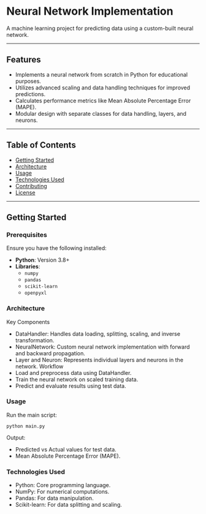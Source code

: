 # Neural Network Implementation

A machine learning project for predicting data using a custom-built neural network.

---

## Features
- Implements a neural network from scratch in Python for educational purposes.
- Utilizes advanced scaling and data handling techniques for improved predictions.
- Calculates performance metrics like Mean Absolute Percentage Error (MAPE).
- Modular design with separate classes for data handling, layers, and neurons.

---

## Table of Contents
- [Getting Started](#getting-started)
- [Architecture](#architecture)
- [Usage](#usage)
- [Technologies Used](#technologies-used)
- [Contributing](#contributing)
- [License](#license)

---

## Getting Started

### Prerequisites
Ensure you have the following installed:
- **Python**: Version 3.8+
- **Libraries**:
  - `numpy`
  - `pandas`
  - `scikit-learn`
  - `openpyxl`


### Architecture
Key Components
- DataHandler: Handles data loading, splitting, scaling, and inverse transformation.
- NeuralNetwork: Custom neural network implementation with forward and backward propagation.
- Layer and Neuron: Represents individual layers and neurons in the network.
Workflow
- Load and preprocess data using DataHandler.
- Train the neural network on scaled training data.
- Predict and evaluate results using test data.

### Usage
Run the main script:
  ```
  python main.py
  ```
Output:
- Predicted vs Actual values for test data.
- Mean Absolute Percentage Error (MAPE).

### Technologies Used
- Python: Core programming language.
- NumPy: For numerical computations.
- Pandas: For data manipulation.
- Scikit-learn: For data splitting and scaling.



